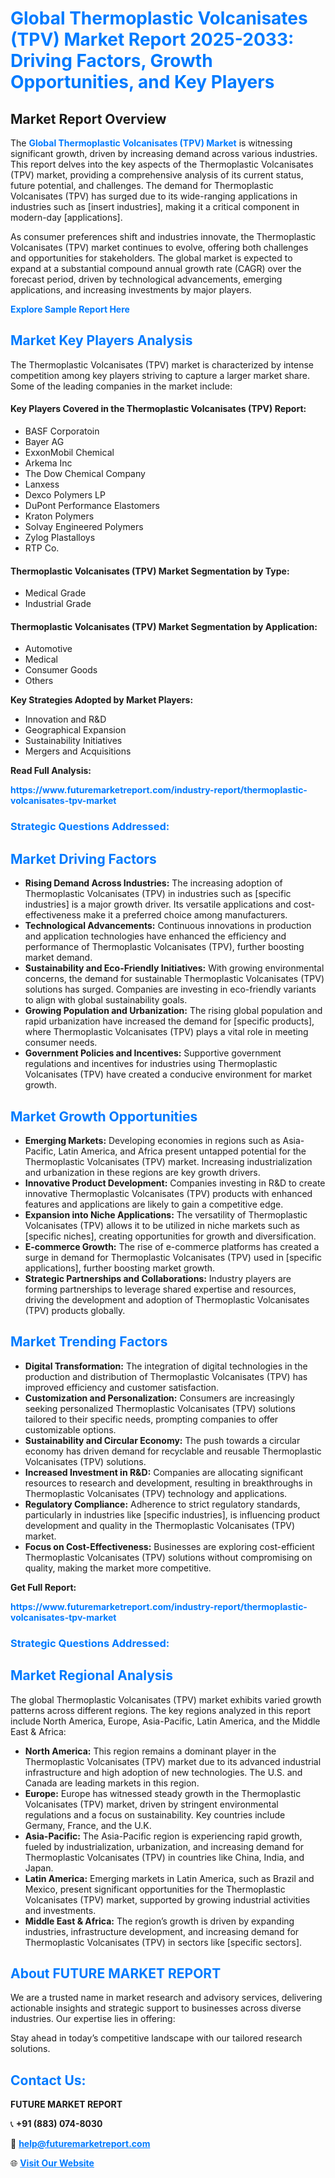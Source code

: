 <h1 style="color: #007BFF;">Global Thermoplastic Volcanisates (TPV) Market Report 2025-2033: Driving Factors, Growth Opportunities, and Key Players</h1>

<section id="overview">
<h2>Market Report Overview</h2>
<p>The <a href="https://www.futuremarketreport.com/industry-report/thermoplastic-volcanisates-tpv-market" style="color: #007BFF; text-decoration: none;"><strong>Global Thermoplastic Volcanisates (TPV) Market</strong></a> is witnessing significant growth, driven by increasing demand across various industries. This report delves into the key aspects of the Thermoplastic Volcanisates (TPV) market, providing a comprehensive analysis of its current status, future potential, and challenges. The demand for Thermoplastic Volcanisates (TPV) has surged due to its wide-ranging applications in industries such as [insert industries], making it a critical component in modern-day [applications].</p>
<p>As consumer preferences shift and industries innovate, the Thermoplastic Volcanisates (TPV) market continues to evolve, offering both challenges and opportunities for stakeholders. The global market is expected to expand at a substantial compound annual growth rate (CAGR) over the forecast period, driven by technological advancements, emerging applications, and increasing investments by major players.</p>
</section>

<section id="overview">
<p><a href="https://www.futuremarketreport.com/request-sample/reportId=59721" style="color: #007BFF; text-decoration: none;"><strong>Explore Sample Report Here</strong></a></p>
</section>

<section id="key-players">
<h2 style="color: #007BFF;">Market Key Players Analysis</h2>
<p>The Thermoplastic Volcanisates (TPV) market is characterized by intense competition among key players striving to capture a larger market share. Some of the leading companies in the market include:</p>
<h4>Key Players Covered in the Thermoplastic Volcanisates (TPV) Report:</h4>
<ul><li>BASF Corporatoin</li><li>Bayer AG</li><li>ExxonMobil Chemical</li><li>Arkema Inc</li><li>The Dow Chemical Company</li><li>Lanxess</li><li>Dexco Polymers LP</li><li>DuPont Performance Elastomers</li><li>Kraton Polymers</li><li>Solvay Engineered Polymers</li><li>Zylog Plastalloys</li><li>RTP Co.</li></ul>
<h4>Thermoplastic Volcanisates (TPV) Market Segmentation by Type:</h4>
<ul><li>Medical Grade</li><li>Industrial Grade</li></ul>

<h4>Thermoplastic Volcanisates (TPV) Market Segmentation by Application:</h4>
<ul><li>Automotive</li><li>Medical</li><li>Consumer Goods</li><li>Others</li></ul>
<p><strong>Key Strategies Adopted by Market Players:</strong></p>
<ul>
<li>Innovation and R&D</li>
<li>Geographical Expansion</li>
<li>Sustainability Initiatives</li>
<li>Mergers and Acquisitions</li>
</ul>
</section>

<section>
<p><strong>Read Full Analysis: </strong></p><a href="https://www.futuremarketreport.com/industry-report/thermoplastic-volcanisates-tpv-market" style="color: #007BFF; text-decoration: none;"><strong>https://www.futuremarketreport.com/industry-report/thermoplastic-volcanisates-tpv-market</strong></a>
<h3 style="color: #007BFF;">Strategic Questions Addressed:</h3>
</section>

<section id="driving-factors">
<h2 style="color: #007BFF;">Market Driving Factors</h2>
<ul>
<li><strong>Rising Demand Across Industries:</strong> The increasing adoption of Thermoplastic Volcanisates (TPV) in industries such as [specific industries] is a major growth driver. Its versatile applications and cost-effectiveness make it a preferred choice among manufacturers.</li>
<li><strong>Technological Advancements:</strong> Continuous innovations in production and application technologies have enhanced the efficiency and performance of Thermoplastic Volcanisates (TPV), further boosting market demand.</li>
<li><strong>Sustainability and Eco-Friendly Initiatives:</strong> With growing environmental concerns, the demand for sustainable Thermoplastic Volcanisates (TPV) solutions has surged. Companies are investing in eco-friendly variants to align with global sustainability goals.</li>
<li><strong>Growing Population and Urbanization:</strong> The rising global population and rapid urbanization have increased the demand for [specific products], where Thermoplastic Volcanisates (TPV) plays a vital role in meeting consumer needs.</li>
<li><strong>Government Policies and Incentives:</strong> Supportive government regulations and incentives for industries using Thermoplastic Volcanisates (TPV) have created a conducive environment for market growth.</li>
</ul>
</section>

<section id="growth-opportunities">
<h2 style="color: #007BFF;">Market Growth Opportunities</h2>
<ul>
<li><strong>Emerging Markets:</strong> Developing economies in regions such as Asia-Pacific, Latin America, and Africa present untapped potential for the Thermoplastic Volcanisates (TPV) market. Increasing industrialization and urbanization in these regions are key growth drivers.</li>
<li><strong>Innovative Product Development:</strong> Companies investing in R&D to create innovative Thermoplastic Volcanisates (TPV) products with enhanced features and applications are likely to gain a competitive edge.</li>
<li><strong>Expansion into Niche Applications:</strong> The versatility of Thermoplastic Volcanisates (TPV) allows it to be utilized in niche markets such as [specific niches], creating opportunities for growth and diversification.</li>
<li><strong>E-commerce Growth:</strong> The rise of e-commerce platforms has created a surge in demand for Thermoplastic Volcanisates (TPV) used in [specific applications], further boosting market growth.</li>
<li><strong>Strategic Partnerships and Collaborations:</strong> Industry players are forming partnerships to leverage shared expertise and resources, driving the development and adoption of Thermoplastic Volcanisates (TPV) products globally.</li>
</ul>
</section>

<section id="trending-factors">
<h2 style="color: #007BFF;">Market Trending Factors</h2>
<ul>
<li><strong>Digital Transformation:</strong> The integration of digital technologies in the production and distribution of Thermoplastic Volcanisates (TPV) has improved efficiency and customer satisfaction.</li>
<li><strong>Customization and Personalization:</strong> Consumers are increasingly seeking personalized Thermoplastic Volcanisates (TPV) solutions tailored to their specific needs, prompting companies to offer customizable options.</li>
<li><strong>Sustainability and Circular Economy:</strong> The push towards a circular economy has driven demand for recyclable and reusable Thermoplastic Volcanisates (TPV) solutions.</li>
<li><strong>Increased Investment in R&D:</strong> Companies are allocating significant resources to research and development, resulting in breakthroughs in Thermoplastic Volcanisates (TPV) technology and applications.</li>
<li><strong>Regulatory Compliance:</strong> Adherence to strict regulatory standards, particularly in industries like [specific industries], is influencing product development and quality in the Thermoplastic Volcanisates (TPV) market.</li>
<li><strong>Focus on Cost-Effectiveness:</strong> Businesses are exploring cost-efficient Thermoplastic Volcanisates (TPV) solutions without compromising on quality, making the market more competitive.</li>
</ul>
</section>

<section>
<p><strong>Get Full Report: </strong></p><a href="https://www.futuremarketreport.com/industry-report/thermoplastic-volcanisates-tpv-market" style="color: #007BFF; text-decoration: none;"><strong>https://www.futuremarketreport.com/industry-report/thermoplastic-volcanisates-tpv-market</strong></a>
<h3 style="color: #007BFF;">Strategic Questions Addressed:</h3>
</section>


<section id="regional-analysis">
<h2 style="color: #007BFF;">Market Regional Analysis</h2>
<p>The global Thermoplastic Volcanisates (TPV) market exhibits varied growth patterns across different regions. The key regions analyzed in this report include North America, Europe, Asia-Pacific, Latin America, and the Middle East & Africa:</p>
<ul>
<li><strong>North America:</strong> This region remains a dominant player in the Thermoplastic Volcanisates (TPV) market due to its advanced industrial infrastructure and high adoption of new technologies. The U.S. and Canada are leading markets in this region.</li>
<li><strong>Europe:</strong> Europe has witnessed steady growth in the Thermoplastic Volcanisates (TPV) market, driven by stringent environmental regulations and a focus on sustainability. Key countries include Germany, France, and the U.K.</li>
<li><strong>Asia-Pacific:</strong> The Asia-Pacific region is experiencing rapid growth, fueled by industrialization, urbanization, and increasing demand for Thermoplastic Volcanisates (TPV) in countries like China, India, and Japan.</li>
<li><strong>Latin America:</strong> Emerging markets in Latin America, such as Brazil and Mexico, present significant opportunities for the Thermoplastic Volcanisates (TPV) market, supported by growing industrial activities and investments.</li>
<li><strong>Middle East & Africa:</strong> The region’s growth is driven by expanding industries, infrastructure development, and increasing demand for Thermoplastic Volcanisates (TPV) in sectors like [specific sectors].</li>
</ul>
</section>

<footer>
<h2 style="color: #007BFF;">About FUTURE MARKET REPORT</h2>
<p>We are a trusted name in market research and advisory services, delivering actionable insights and strategic support to businesses across diverse industries. Our expertise lies in offering:</p>

<p>Stay ahead in today’s competitive landscape with our tailored research solutions.</p>

<h2 style="color: #007BFF;">Contact Us:</h2>
<p><strong>FUTURE MARKET REPORT</strong></p>
<p>📞 <strong>+91 (883) 074-8030</strong></p>
<p>📧 <strong><a href="mailto:help@futuremarketreport.com" style="color: #007BFF;">help@futuremarketreport.com</a></strong></p>
<p>🌐 <strong><a href="https://www.futuremarketreport.com/" style="color: #007BFF;">Visit Our Website</a></strong></p>
</footer>